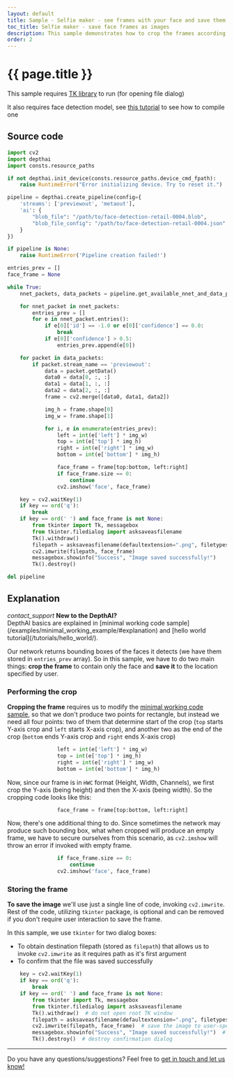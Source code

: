 ```yaml
---
layout: default
title: Sample - Selfie maker - see frames with your face and save them using spacebar
toc_title: Selfie maker - save face frames as images
description: This sample demonstrates how to crop the frames according to neural network output and store images to disk
order: 2
---
```


# {{ page.title }}

This sample requires [TK library](https://docs.oracle.com/cd/E88353_01/html/E37842/libtk-3.html) to run (for opening file dialog)

It also requires face detection model, see [this tutorial](/tutorials/converting_openvino_model) to see how to compile one

## Source code

```python
import cv2
import depthai
import consts.resource_paths

if not depthai.init_device(consts.resource_paths.device_cmd_fpath):
    raise RuntimeError("Error initializing device. Try to reset it.")

pipeline = depthai.create_pipeline(config={
    'streams': ['previewout', 'metaout'],
    'ai': {
        "blob_file": "/path/to/face-detection-retail-0004.blob",
        "blob_file_config": "/path/to/face-detection-retail-0004.json",
    }
})

if pipeline is None:
    raise RuntimeError('Pipeline creation failed!')

entries_prev = []
face_frame = None

while True:
    nnet_packets, data_packets = pipeline.get_available_nnet_and_data_packets()

    for nnet_packet in nnet_packets:
        entries_prev = []
        for e in nnet_packet.entries():
            if e[0]['id'] == -1.0 or e[0]['confidence'] == 0.0:
                break
            if e[0]['confidence'] > 0.5:
                entries_prev.append(e[0])

    for packet in data_packets:
        if packet.stream_name == 'previewout':
            data = packet.getData()
            data0 = data[0, :, :]
            data1 = data[1, :, :]
            data2 = data[2, :, :]
            frame = cv2.merge([data0, data1, data2])

            img_h = frame.shape[0]
            img_w = frame.shape[1]

            for i, e in enumerate(entries_prev):
                left = int(e['left'] * img_w)
                top = int(e['top'] * img_h)
                right = int(e['right'] * img_w)
                bottom = int(e['bottom'] * img_h)

                face_frame = frame[top:bottom, left:right]
                if face_frame.size == 0:
                    continue
                cv2.imshow('face', face_frame)

    key = cv2.waitKey(1)
    if key == ord('q'):
        break
    if key == ord(' ') and face_frame is not None:
        from tkinter import Tk, messagebox
        from tkinter.filedialog import asksaveasfilename
        Tk().withdraw()
        filepath = asksaveasfilename(defaultextension=".png", filetypes=(("Image files", "*.png"),("All Files", "*.*")))
        cv2.imwrite(filepath, face_frame)
        messagebox.showinfo("Success", "Image saved successfully!")
        Tk().destroy()

del pipeline
```

## Explanation
<div class="alert alert-primary" role="alert">
<i class="material-icons info">
contact_support
</i>
  <strong>New to the DepthAI?</strong><br/>
  <span class="small">DepthAI basics are explained in [minimal working code sample](/examples/minimal_working_example/#explanation) and [hello world tutorial](/tutorials/hello_world/).</span>
</div>

Our network returns bounding boxes of the faces it detects (we have them stored in `entries_prev` array).
So in this sample, we have to do two main things: __crop the frame__ to contain only the face and __save it__ to 
the location specified by user.

### Performing the crop

__Cropping the frame__ requires us to modify the [minimal working code sample](/examples/minimal_working_example/), so that
we don't produce two points for rectangle, but instead we need all four points:
two of them that determine start of the crop (`top` starts Y-axis crop and `left` starts X-axis crop),
and another two as the end of the crop (`bottom` ends Y-axis crop and `right` ends X-axis crop)

```python
                left = int(e['left'] * img_w)
                top = int(e['top'] * img_h)
                right = int(e['right'] * img_w)
                bottom = int(e['bottom'] * img_h)
```

Now, since our frame is in `HWC` format (Height, Width, Channels), we first crop the Y-axis (being height) and then the X-axis (being width).
So the cropping code looks like this:

```python
                face_frame = frame[top:bottom, left:right]
```

Now, there's one additional thing to do. Since sometimes the network may produce such bounding box, what when cropped
will produce an empty frame, we have to secure ourselves from this scenario, as `cv2.imshow` will throw
an error if invoked with empty frame.

```python
                if face_frame.size == 0:
                    continue
                cv2.imshow('face', face_frame)
```

### Storing the frame

__To save the image__ we'll use just a single line of code, invoking `cv2.imwrite`.
Rest of the code, utilizing `tkinter` package, is optional and can be removed if you don't require
user interaction to save the frame.

In this sample, we use `tkinter` for two dialog boxes:

- To obtain destination filepath (stored as `filepath`) that allows us to invoke `cv2.imwrite` as it requires path as it's first argument
- To confirm that the file was saved successfully

```python
    key = cv2.waitKey(1)
    if key == ord('q'):
        break
    if key == ord(' ') and face_frame is not None:
        from tkinter import Tk, messagebox
        from tkinter.filedialog import asksaveasfilename
        Tk().withdraw()  # do not open root TK window
        filepath = asksaveasfilename(defaultextension=".png", filetypes=(("Image files", "*.png"),("All Files", "*.*")))
        cv2.imwrite(filepath, face_frame)  # save the image to user-specified path
        messagebox.showinfo("Success", "Image saved successfully!")  # show confirmation dialog
        Tk().destroy()  # destroy confirmation dialog
```

---

Do you have any questions/suggestions? Feel free to [get in touch and let us know!](/support)
